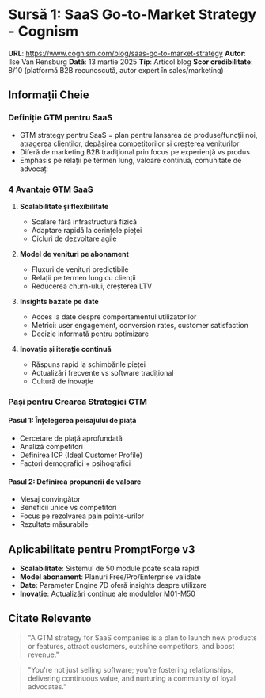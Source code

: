 # Sursă 1: SaaS Go-to-Market Strategy - Cognism

**URL**: https://www.cognism.com/blog/saas-go-to-market-strategy
**Autor**: Ilse Van Rensburg
**Dată**: 13 martie 2025
**Tip**: Articol blog
**Scor credibilitate**: 8/10 (platformă B2B recunoscută, autor expert în sales/marketing)

## Informații Cheie

### Definiție GTM pentru SaaS
- GTM strategy pentru SaaS = plan pentru lansarea de produse/funcții noi, atragerea clienților, depășirea competitorilor și creșterea veniturilor
- Diferă de marketing B2B tradițional prin focus pe experiență vs produs
- Emphasis pe relații pe termen lung, valoare continuă, comunitate de advocați

### 4 Avantaje GTM SaaS

1. **Scalabilitate și flexibilitate**
   - Scalare fără infrastructură fizică
   - Adaptare rapidă la cerințele pieței
   - Cicluri de dezvoltare agile

2. **Model de venituri pe abonament**
   - Fluxuri de venituri predictibile
   - Relații pe termen lung cu clienții
   - Reducerea churn-ului, creșterea LTV

3. **Insights bazate pe date**
   - Acces la date despre comportamentul utilizatorilor
   - Metrici: user engagement, conversion rates, customer satisfaction
   - Decizie informată pentru optimizare

4. **Inovație și iterație continuă**
   - Răspuns rapid la schimbările pieței
   - Actualizări frecvente vs software tradițional
   - Cultură de inovație

### Pași pentru Crearea Strategiei GTM

#### Pasul 1: Înțelegerea peisajului de piață
- Cercetare de piață aprofundată
- Analiză competitori
- Definirea ICP (Ideal Customer Profile)
- Factori demografici + psihografici

#### Pasul 2: Definirea propunerii de valoare
- Mesaj convingător
- Beneficii unice vs competitori
- Focus pe rezolvarea pain points-urilor
- Rezultate măsurabile

## Aplicabilitate pentru PromptForge v3

- **Scalabilitate**: Sistemul de 50 module poate scala rapid
- **Model abonament**: Planuri Free/Pro/Enterprise validate
- **Date**: Parameter Engine 7D oferă insights despre utilizare
- **Inovație**: Actualizări continue ale modulelor M01-M50

## Citate Relevante

> "A GTM strategy for SaaS companies is a plan to launch new products or features, attract customers, outshine competitors, and boost revenue."

> "You're not just selling software; you're fostering relationships, delivering continuous value, and nurturing a community of loyal advocates."

